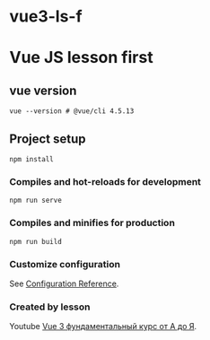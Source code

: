 # vue3-ls-f
# Vue JS lesson first

## vue version
```
vue --version # @vue/cli 4.5.13
```


## Project setup
```
npm install
```

### Compiles and hot-reloads for development
```
npm run serve
```

### Compiles and minifies for production
```
npm run build
```

### Customize configuration
See [Configuration Reference](https://cli.vuejs.org/config/).


### Created by lesson
Youtube [Vue 3 фундаментальный курс от А до Я](https://www.youtube.com/watch?v=XzLuMtDelGk).